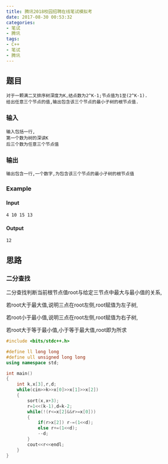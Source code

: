 ```yaml
---
title: 腾讯2018校园招聘在线笔试模拟考
date: 2017-08-30 00:53:32
categories:
- 笔试
- 腾讯
tags:
- C++
- 笔试
- 腾讯
---
```

## 题目
	对于一颗满二叉排序树深度为K,结点数为2^K-1;节点值为1至(2^K-1).
	给出任意三个节点的值,输出包含该三个节点的最小子树的根节点值.
### 输入 
	输入包括一行,
	第一个数为树的深读K
	后三个数为任意三个节点值
### 输出
	输出包含一行,一个数字,为包含该三个节点的最小子树的根节点值
### Example
#### Input
	4 10 15 13  
#### Output
    12
## 思路
### 二分查找
二分查找判断当前根节点值root与给定三节点中最大与最小值的关系,

若root大于最大值,说明三点在root左侧,root赋值为左子树,

若root小于最小值,说明三点在root左侧,root赋值为右子树,

若root大于等于最小值,小于等于最大值,root即为所求

```cpp
#include <bits/stdc++.h>

#define ll long long
#define ull unsigned long long
using namespace std;

int main()
{
    int k,x[3],r,d;
    while(cin>>k>>x[0]>>x[1]>>x[2])
    {
        sort(x,x+3);
        r=1<<(k-1),d=k-2;
        while(!(r<=x[2]&&r>=x[0]))
        {
            if(r>x[2]) r-=(1<<d);
            else r+=(1<<d);
            --d;
        }
        cout<<r<<endl;
    }
}


```